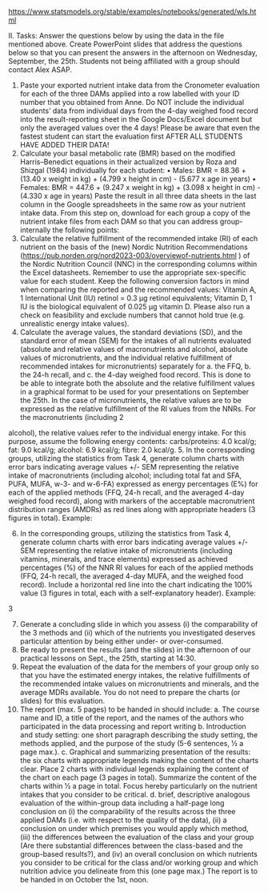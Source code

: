https://www.statsmodels.org/stable/examples/notebooks/generated/wls.html

II. Tasks:
Answer the questions below by using the data in the file mentioned above. Create PowerPoint
slides that address the questions below so that you can present the answers in the afternoon
on Wednesday, September, the 25th. Students not being affiliated with a group should contact
Alex ASAP.
1. Paste your exported nutrient intake data from the Cronometer evaluation for each of
the three DAMs applied into a row labelled with your ID number that you obtained
from Anne. Do NOT include the individual students’ data from individual days from
the 4-day weighed food record into the result-reporting sheet in the Google
Docs/Excel document but only the averaged values over the 4 days! Please be
aware that even the fastest student can start the evaluation first AFTER ALL
STUDENTS HAVE ADDED THEIR DATA!
2. Calculate your basal metabolic rate (BMR) based on the modified Harris–Benedict
equations in their actualized version by Roza and Shizgal (1984) individually for each
student: • Males: BMR = 88.36 + (13.40 x weight in kg) + (4.799 x height in cm) -
(5.677 x age in years) • Females: BMR = 447.6 + (9.247 x weight in kg) + (3.098 x
height in cm) - (4.330 x age in years) Paste the result in all three data sheets in the last
column in the Google spreadsheets in the same row as your nutrient intake data.
From this step on, download for each group a copy of the nutrient intake files
from each DAM so that you can address group-internally the following points:
3. Calculate the relative fulfillment of the recommended intake (RI) of each nutrient on
the basis of the (new) Nordic Nutrition Recommendations
(https://pub.norden.org/nord2023-003/overviewof-nutrients.html ) of the Nordic
Nutrition Council (NNC) in the corresponding columns within the Excel datasheets.
Remember to use the appropriate sex-specific value for each student. Keep the
following conversion factors in mind when comparing the reported and the
recommended values: Vitamin A, 1 International Unit (IU) retinol = 0.3 μg retinol
equivalents; Vitamin D, 1 IU is the biological equivalent of 0.025 μg vitamin D.
Please also run a check on feasibility and exclude numbers that cannot hold true (e.g.
unrealistic energy intake values).
4. Calculate the average values, the standard deviations (SD), and the standard error of
mean (SEM) for the intakes of all nutrients evaluated (absolute and relative values of
macronutrients and alcohol, absolute values of micronutrients, and the individual
relative fulfillment of recommended intakes for micronutrients) separately for
a. the FFQ,
b. the 24-h recall, and
c. the 4-day weighed food record.
This is done to be able to integrate both the absolute and the relative fulfillment
values in a graphical format to be used for your presentations on September the 25th.
In the case of micronutrients, the relative values are to be expressed as the relative
fulfillment of the RI values from the NNRs. For the macronutrients (including
2

alcohol), the relative values refer to the individual energy intake. For this purpose,
assume the following energy contents: carbs/proteins: 4.0 kcal/g; fat: 9.0 kcal/g;
alcohol: 6.9 kcal/g; fibre: 2.0 kcal/g.
5. In the corresponding groups, utilizing the statistics from Task 4, generate column
charts with error bars indicating average values +/- SEM representing the relative
intake of macronutrients (including alcohol; including total fat and SFA, PUFA,
MUFA, w-3- and w-6-FA) expressed as energy percentages (E%) for each of the
applied methods (FFQ, 24-h recall, and the averaged 4-day weighed food record),
along with markers of the acceptable macronutrient distribution ranges (AMDRs) as
red lines along with appropriate headers (3 figures in total). Example:

6. In the corresponding groups, utilizing the statistics from Task 4, generate column
charts with error bars indicating average values +/- SEM representing the relative
intake of micronutrients (including vitamins, minerals, and trace elements)
expressed as achieved percentages (%) of the NNR RI values for each of the
applied methods (FFQ, 24-h recall, the averaged 4-day MUFA, and the weighed food
record). Include a horizontal red line into the chart indicating the 100% value (3
figures in total, each with a self-explanatory header). Example:

3

7. Generate a concluding slide in which you assess (i) the comparability of the 3
methods and (ii) which of the nutrients you investigated deserves particular attention
by being either under- or over-consumed.
8. Be ready to present the results (and the slides) in the afternoon of our practical lessons
on Sept., the 25th, starting at 14:30.
9. Repeat the evaluation of the data for the members of your group only so that you have
the estimated energy intakes, the relative fulfillments of the recommended intake
values on micronutrients and minerals, and the average MDRs available. You do not
need to prepare the charts (or slides) for this evaluation.
10. The report (max. 5 pages) to be handed in should include:
a. The course name and ID, a title of the report, and the names of the authors
who participated in the data processing and report writing
b. Introduction and study setting: one short paragraph describing the study
setting, the methods applied, and the purpose of the study (5-6 sentences, 1⁄2 a
page max.).
c. Graphical and summarizing presentation of the results: the six charts with
appropriate legends making the content of the charts clear. Place 2 charts with
individual legends explaining the content of the chart on each page (3 pages in
total). Summarize the content of the charts within 1⁄2 a page in total. Focus
hereby particularly on the nutrient intakes that you consider to be critical.
d. brief, descriptive analogous evaluation of the within-group data including a
half-page long conclusion on (i) the comparability of the results across the
three applied DAMs (i.e. with respect to the quality of the data), (ii) a
conclusion on under which premises you would apply which method, (iii)
the differences between the evaluation of the class and your group (Are
there substantial differences between the class-based and the group-based
results?), and (iv) an overall conclusion on which nutrients you consider to be
critical for the class and/or working group and which nutrition advice you
delineate from this (one page max.)
The report is to be handed in on October the 1st, noon.
